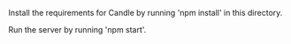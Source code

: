 Install the requirements for Candle by running 'npm install' in this directory.

Run the server by running 'npm start'.
